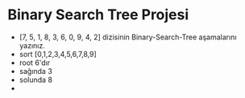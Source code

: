 # Binary Search Tree Projesi
+ [7, 5, 1, 8, 3, 6, 0, 9, 4, 2] dizisinin Binary-Search-Tree aşamalarını yazınız.
+ sort [0,1,2,3,4,5,6,7,8,9] 
+ root 6'dır
+ sağında 3
+ solunda 8
+ 

